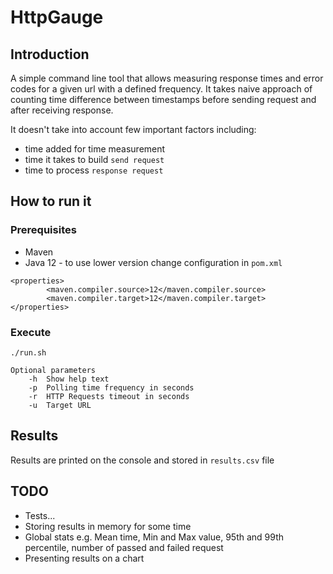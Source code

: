 # HttpGauge
## Introduction
A simple command line tool that allows measuring response times and error codes for a given url with a defined frequency.
It takes naive approach of counting time difference between timestamps before sending request and after receiving response.

It doesn't take into account few important factors including:
* time added for time measurement
* time it takes to build `send request`
* time to process `response request`

## How to run it

### Prerequisites

* Maven
* Java 12 - to use lower version change configuration in `pom.xml`

```   
<properties>
        <maven.compiler.source>12</maven.compiler.source>
        <maven.compiler.target>12</maven.compiler.target>
</properties>
```

### Execute

`./run.sh`

```
Optional parameters
    -h  Show help text
    -p  Polling time frequency in seconds
    -r  HTTP Requests timeout in seconds
    -u  Target URL
```

## Results

Results are printed on the console and stored in `results.csv` file

## TODO
* Tests...
* Storing results in memory for some time
* Global stats e.g. Mean time, Min and Max value, 95th and 99th percentile, number of passed and failed request
* Presenting results on a chart
